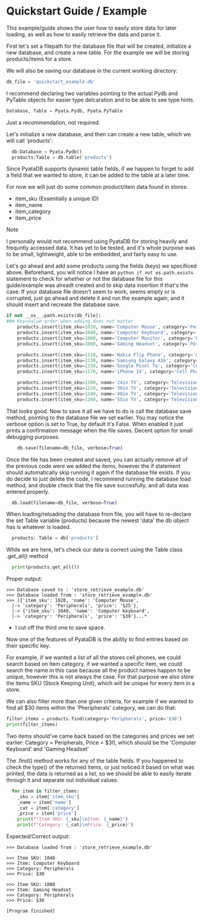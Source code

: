 # Quickstart Guide / Example

This example/guide shows the user how to easily store data for later loading, as well as how to easily retrieve the data and parse it. 

First let's set a filepath for the database file that will be created, initialize a new database, and create a new table. For the example we will be storing products/items for a store.


We will also be saving our database in the current working directory:
```python
db_file = 'quickstart_example.db'
```


I recommend declaring two variables pointing to the actual Pydb and PyTable objects for easier type delcaration and to be able to see type hints.
```python
Database, Table = Pyata.Pydb, Pyata.PyTable
```
Just a recommendation, not required.


Let's initialize a new database, and then can create a new table, which we will call 'products':
```python
  db:Database = Pyata.Pydb()
  products:Table = db.table('products')
```

Since PyataDB supports dynamic table fields, if we happen to forget to add a field that we wanted to store, it can be added to the table at a later time.


For now we will just do some common product/item data found in stores:
  - item_sku (Essentially a unique ID)
  - item_name
  - item_category
  - item_price

> [!NOTE]
> I personally would not recommend using PyataDB for storing heavily and frequntly accessed data. It has yet to be tested, and it's whole purpose was to be small, lightweight, able to be embedded, and fairly easy to use.


Let's go ahead and add some products using the fields (keys) we specificed above. Beforehand, you will notice I have an ```python if not os.path.exists``` statement to check for whether or not the database file for this guide/example was alreadt created and to skip data insertion if that's the case. If your database file doesn't seem to work, seems empty or is corrupted, just go ahead and delete it and run the example again, and it should insert and recreate the database save.
```python
if not __os__.path.exists(db_file):
### Key=Value order when adding does not matter
  	products.insert(item_sku=1020, name='Computer Mouse', category='Peripherals', price='$25')
  	products.insert(item_sku=1040, name='Computer Keyboard', category='Peripherals', price='$30')
  	products.insert(item_sku=1060, name='Computer Monitor', category='Peripherals', price='$100')
  	products.insert(item_sku=1080, name='Gaming Headset', category='Peripherals', price='$30')

  	products.insert(item_sku=1110, name='Nokia Flip Phone', category='Cell Phones', price='$50')
  	products.insert(item_sku=1130, name='Samsung Galaxy A16', category='Cell Phones', price='$99')
  	products.insert(item_sku=1150, name='Google Pixel 7a', category='Cell Phones', price='$250')
  	products.insert(item_sku=1170, name='iPhone 14', category='Cell Phones', price='$500')

  	products.insert(item_sku=1200, name='24in TV', category='Televisions', price='$80')
  	products.insert(item_sku=1220, name='36in TV', category='Televisions', price='$160')
  	products.insert(item_sku=1240, name='48in TV', category='Televisions', price='$220')
  	products.insert(item_sku=1260, name='55in TV', category='Televisions', price='$350')
```

That looks good. Now to save it all we have to do is call the database save method, pointing to the database file we set earlier. You may notice the verbose option is set to True, by default it's False. When enabled it just prints a confirmation message when the file saves. Decent option for small debugging purposes.
```python
    db.save(filename=db_file, verbose=True)
```
Once the file has been created and saved, you can actually remove all of the previous code were we added the items, however the if statement should automatically skip running it again if the database file exists. If you do decide to just delete the code, I recommend running the database load method, and double check that the file save succesfully, and all data was entered properly.

```python
  db.load(filename=db_file, verbose=True)
```
When loading/reloading the database from file, you will have to re-declare the set Table variable (products) because the newest 'data' the db object has is whatever is loaded.

```python
  products: Table = db['products']
```

While we are here, let's check our data is correct using the Table class .get_all() method
```python
  print(products.get_all())
```
Proper output:
```
>>> Database saved to : 'store_retrieve_example.db'
>>> Database loaded from : 'store_retrieve_example.db'
>>> [{'item_sku': 1020, 'name': 'Computer Mouse',
  |-> 'category': 'Peripherals', 'price': '$25'},
  |-> {'item_sku': 1040, 'name': 'Computer Keyboard',
  |-> 'category': 'Peripherals', 'price': '$30'}...*
```
* I cut off the third one to save space.

Now one of the features of PyataDB is the ability to find entries based on their specific key.

For example, if we wanted a list of all the stores cell phones, we could search based on item category, if we wanted a specific item, we could search the name in this case because all the product names happen to be unique, however this is not always the case. For that purpose we also store the items SKU (Stock Keeping Unit), which will be unique for every item in a store.

We can also filter more than one given criteria, for example if we wanted to find all $30 items within the 'Pheripherals' category, we can do that:
```python
filter_items = products.find(category='Peripherals', price='$30')
print(filter_items)
```

Two items should've came back based on the categories and prices we set earlier: Category = Peripherals, Price = $30, which should be the 'Computer Keyboard' and 'Gaming Headset'

The .find() method works for any of the table fields. If you happened to check the type() of the returned items, or just noticed it based on what was printed, the data is returned as a list, so we should be able to easily iterate through it and separate out individual values.

```python
  for item in filter_items:
  	_sku = item['item_sku']
  	_name = item['name']
  	_cat = item['category']
  	_price = item['price']
  	print(f"Item SKU: {_sku}\nItem: {_name}")
  	print(f"Category: {_cat}\nPrice: {_price}")
```

Expected/Correct output:
```
>>> Database loaded from : 'store_retrieve_example.db'

>>> Item SKU: 1040
>>> Item: Computer Keyboard
>>> Category: Peripherals
>>> Price: $30

>>> Item SKU: 1080
>>> Item: Gaming Headset
>>> Category: Peripherals
>>> Price: $30

[Program finished]
```
